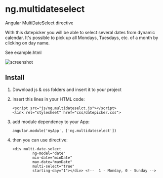 # ng.multidateselect

Angular MultiDateSelect directive

With this datepicker you will be able to select several dates from dynamic calendar. 
It's possible to pick up all Mondays, Tuesdays, etc. of a month by clicking on day name.

See example.html

![screenshot](http://2no.co/2Bdz.gif)

## Install

1. Download js & css folders and insert it to your project

2. Insert this lines in your HTML code:

    ```    
    <script src="js/ng.multidateselct.js"></script>
    <link rel="stylesheet" href="css/datepicker.css">
    ```

3. add module dependency to your App:

    ```
    angular.module('myApp', ['ng.multidateselect'])
    ```

4. then you can use directive:

    ```
    <div multi-date-select
             ng-model="date"
             min-date="minDate" 
             max-date="maxDate" 
             multi-select="true"
             starting-day="1"></div> <!--  1 - Monday, 0 - Sunday -->
    ```